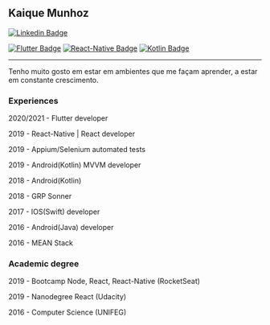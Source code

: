 ## Kaique Munhoz 
[![Linkedin Badge](https://img.shields.io/badge/-KaiqueMunhoz-blue?style=flat-square&logo=Linkedin&logoColor=white&link=https://www.linkedin.com/in/kaique-munhoz-developer/)](https://www.linkedin.com/in/kaique-munhoz-developer/) 

[![Flutter Badge](https://img.shields.io/badge/Flutter-yellow)](https://flutter.dev/)
[![React-Native Badge](https://img.shields.io/badge/ReactNative-blueviolet)](https://reactnative.dev/)
[![Kotlin Badge](https://img.shields.io/badge/Kotlin-gren)](https://kotlinlang.org/)



---
Tenho muito gosto em estar em ambientes que me façam aprender, a estar em constante crescimento.

### Experiences

2020/2021 - Flutter developer

2019 - React-Native | React developer

2019 - Appium/Selenium automated tests

2019 - Android(Kotlin) MVVM developer

2018 - Android(Kotlin)

2018 - GRP Sonner

2017 - IOS(Swift) developer

2016 - Android(Java) developer

2016 - MEAN Stack


### Academic degree

2019 - Bootcamp Node, React, React-Native (RocketSeat)

2019 - Nanodegree React (Udacity)

2016 - Computer Science (UNIFEG) 

